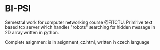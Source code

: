 # BI-PSI

Semestral work for computer networking course @FITCTU.
Primitive text based tcp server which handles "robots" searching for 
hidden message in 2D array written in python.

Complete asignment is in asignment_cz.html, written in czech language
